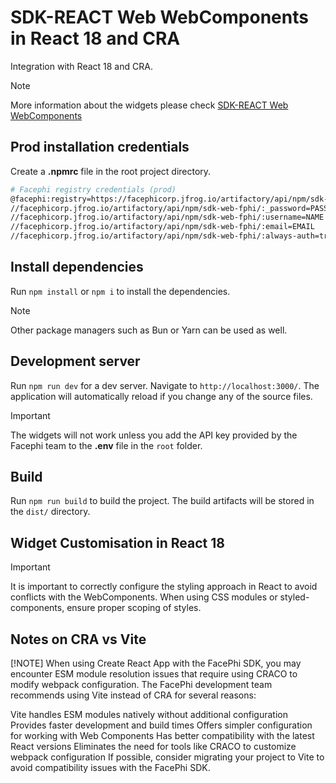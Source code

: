 # SDK-REACT Web WebComponents in React 18 and CRA

Integration with React 18 and CRA.

> [!NOTE]
> More information about the widgets please check [SDK-REACT Web WebComponents](https://docs.identity-platform.io/docs/SDK_Web/React/)

## Prod installation credentials

Create a **.npmrc** file in the root project directory.

  ```bash
  # Facephi registry credentials (prod)
  @facephi:registry=https://facephicorp.jfrog.io/artifactory/api/npm/sdk-web-fphi/
  //facephicorp.jfrog.io/artifactory/api/npm/sdk-web-fphi/:_password=PASSWORD
  //facephicorp.jfrog.io/artifactory/api/npm/sdk-web-fphi/:username=NAME
  //facephicorp.jfrog.io/artifactory/api/npm/sdk-web-fphi/:email=EMAIL
  //facephicorp.jfrog.io/artifactory/api/npm/sdk-web-fphi/:always-auth=true
  ```

## Install dependencies

Run `npm install` or `npm i` to install the dependencies.

> [!NOTE]
> Other package managers such as Bun or Yarn can be used as well.

## Development server

Run `npm run dev` for a dev server. Navigate to `http://localhost:3000/`. The application will automatically reload if you change any of the source files.

> [!IMPORTANT]
> The widgets will not work unless you add the API key provided by the Facephi team to the **.env** file in the `root` folder.

## Build

Run `npm run build` to build the project. The build artifacts will be stored in the `dist/` directory.

## Widget Customisation in React 18

> [!IMPORTANT]
> It is important to correctly configure the styling approach in React to avoid conflicts with the WebComponents. When using CSS modules or styled-components, ensure proper scoping of styles.

## Notes on CRA vs Vite
[!NOTE] When using Create React App with the FacePhi SDK, you may encounter ESM module resolution issues that require using CRACO to modify webpack configuration. The FacePhi development team recommends using Vite instead of CRA for several reasons:

Vite handles ESM modules natively without additional configuration
Provides faster development and build times
Offers simpler configuration for working with Web Components
Has better compatibility with the latest React versions
Eliminates the need for tools like CRACO to customize webpack configuration
If possible, consider migrating your project to Vite to avoid compatibility issues with the FacePhi SDK.
